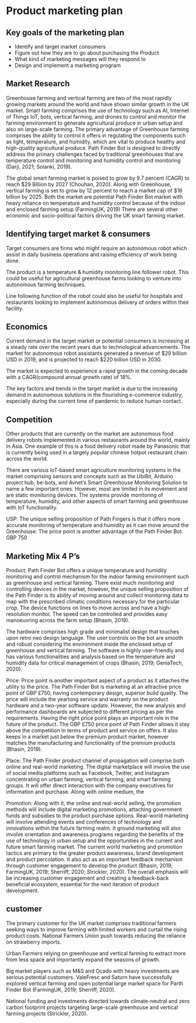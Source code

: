 # Product marketing plan

## Key goals of the marketing plan

- Identify and target market consumers
- Figure out how they are to go about purchasing the Product
- What kind of marketing messages will they respond to
- Design and implement a marketing program

## Market Research

Greenhouse farming and vertical farming are two of the most rapidly growing markets around the world and have shown similar growth in the UK market. Smart farming comprises the use of technology such as AI, Internet of Things IoT, bots, vertical farming, and drones to control and monitor the farming environment to generate agricultural produce in urban setup and also on large-scale farming. The primary advantage of Greenhouse farming comprises the ability to control it offers in regulating the components such as light, temperature, and humidity, which are vital to produce healthy and high-quality agricultural produce. Path Finder Bot is designed to directly address the primary challenges faced by traditional greenhouses that are temperature control and monitoring and humidity control and monitoring (Darji, 2021; Solanki, 2019). 

The global smart farming market is poised to grow by 9.7 percent (CAGR) to reach $29 Billion by 2027 (Chouhan, 2020). Along with Greenhouse, vertical farming is set to grow by 12 percent to reach a market cap of $16 billion by 2025. Both the market are potential Path Finder Bot market with heavy reliance on temperature and humidity control because of the indoor and enclosed farming setup (FarmingUK, 2019) There are several other economic and socio-political factors driving the UK smart farming market. 


## Identifying target market & consumers

Target consumers are firms who might require an autonomous robot which assist in daily business operations and raising efficiency of work being done.

The product is a temperature & humidity monitoring line follower robot. This could be useful for agricultural greenhouse farms looking to venture into autonomous farming techniques.

Line following function of the robot could also be useful for hospitals and restaurants looking to implement autonomous delivery of orders within their facility.

## Economics

Current demand in the target market or potential consumers is increasing at a steady rate over the recent years due to technological advancements. The market for autonomous robot assistants generated a revenue of $29 billion USD in 2019, and is projected to reach $220 billion USD in 2030.

The market is expected to experience a rapid growth in the coming decade with a CAGR(compound annual growth rate) of 18%.

The key factors and trends in the target market is due to the increasing demand in autonomous solutions in the flourishing e-commerce industry, especially during the current time of pandemic to reduce human contact.

## Competition

Other products that are currently on the market are autonomous food delivery robots implemented in various restaurants around the world, mainly in Asia. One example of this is a food delivery robot made by Panasonic that is currently being used in a largely popular chinese hotpot restaurant chain across the world.

There are various IoT-based smart agriculture monitoring systems in the market comprising sensors and concepts such as the UbiBit, Arduino project hub, be-bots, and Avnet’s Smart Greenhouse Monitoring Solution to name a few important ones. However, most are limited in its movement and are static monitoring devices.  The systems provide monitoring of temperature, humidity, and other aspects of smart farming and greenhouse with IoT functionality.

USP: The unique selling proposition of Path Fingers is that it offers more accurate monitoring of temperature and humidity as it can move around the Greenhouse. The price point is another advantage of the Path Finder Bot. GBP 750




## Marketing Mix 4 P’s

Product: Path Finder Bot offers a unique temperature and humidity monitoring and control mechanism for the indoor farming environment such as greenhouse and vertical farming. There exist much monitoring and controlling devices in the market, however, the unique selling proposition of the Path Finder is its ability of moving around and collect monitoring data to map with the prescribed climatic conditions necessary for the particular crop. The device functions on lines to move across and have a high-resolution monitor. The speed can be controlled and provides easy manoeuvring across the farm setup (Bhasin, 2019).

The hardware comprises high grade and minimalist design that touches upon retro neo design language. The user controls on the bot are smooth and robust considering the environment inside the enclosed setup of greenhouse and vertical farming. The software is highly user-friendly and has various functionalities and analysis based on the temperature and humidity data for critical management of crops (Bhasin, 2019; GeniaTech, 2020). 

Price: Price point is another important aspect of a product as it attaches the utility to the price. The Path Finder Bot is marketing at an attractive price point of GBP £750, having contemporary design, superior build quality. The price will include the yearlong service and warranty on the product hardware and a two-year software update. However, the new analysis and performance dashboards are subjected to different pricing as per the requirements. Having the right price point plays an important role in the future of the product. The  GBP £750 price point of Path Finder allows it stay above the competition in terms of product and service  on offers. It also keeps in a market just below the premium product market, however matches the manufacturing and functionality of the premium products (Bhasin, 2019). 

Place: The Path Finder product channel of propagation will comprise both online and real-world marketing. The digital marketplace will involve the use of social media platforms such as Facebook, Twitter, and Instagram concentrating on urban farming, vertical farming, and smart farming groups. It will offer direct interaction with the company executives for information and purchase. Along with online medium, the 

Promotion: Along with it, the online and real-world selling, the promotion methods will include digital marketing promotions, attaching government funds and subsidies to the product purchase options. Real-world marketing will involve attending events and conferences of technology and innovations within the future farming realm. It ground marketing will also involve orientation and awareness programs regarding the benefits of the use of technology in urban setup and the opportunities in the current and future smart farming market. The current world marketing and  promotion tactics are primary to the greater product awareness, brand development and  product percolation. It also act as an important feedback mechanism through customer engagement to develop the product (Bhasin, 2019; FarmingUK, 2019; Sherriff, 2020; Strickler, 2020). The overall emphasis will be increasing customer engagement and creating a feedback-back beneficial ecosystem, essential for the next iteration of product development. 


## customer

The primary customer for the UK market comprises traditional farmers seeking ways to improve farming with limited workers and curtail the rising product costs. 
National Farmers Union push towards reducing the reliance on strawberry imports.

Urban Farmers relying on greenhouse and vertical farming to extract more from less space and importantly expand the seasons of growth. 

Big market players such as M&S and Ocado with heavy investments are serious potential customers. ValeFresc and Saturn have successfully explored vertical farming and open potential large market space for Parth Finder Bot (FarmingUK, 2019; Sherriff, 2020). 

National funding and investments directed towards climate-neutral and zero carbon footprint projects targeting large-scale greenhouse and vertical farming projects (Strickler, 2020). 



